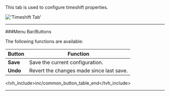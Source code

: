 This tab is used to configure timeshift properties.

!['Timeshift Tab'](static/img/doc/timeshifttab.png)

---

###Menu Bar/Buttons

The following functions are available:

Button     | Function
-----------|---------
**Save**   | Save the current configuration.
**Undo**   | Revert the changes made since last save.
<tvh_include>inc/common_button_table_end</tvh_include>

---
